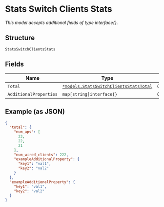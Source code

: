 
# Stats Switch Clients Stats

*This model accepts additional fields of type interface{}.*

## Structure

`StatsSwitchClientsStats`

## Fields

| Name | Type | Tags | Description |
|  --- | --- | --- | --- |
| `Total` | [`*models.StatsSwitchClientsStatsTotal`](../../doc/models/stats-switch-clients-stats-total.md) | Optional | - |
| `AdditionalProperties` | `map[string]interface{}` | Optional | - |

## Example (as JSON)

```json
{
  "total": {
    "num_aps": [
      23,
      22,
      21
    ],
    "num_wired_clients": 222,
    "exampleAdditionalProperty": {
      "key1": "val1",
      "key2": "val2"
    }
  },
  "exampleAdditionalProperty": {
    "key1": "val1",
    "key2": "val2"
  }
}
```

